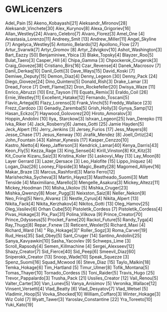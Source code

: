 # GWLicenzers
Adel_Pain [5]
Akeno_Kobayashi[21]
Aleksandr_Mironov[28]
Aleksandr_Vinchete[30]
Alex_Kurynov[8]
Alexa_Grigoriev[16]
Allan_Westley[24]
Alvaro_Celebro[7]
Alvaro_Florez[3]
Amel_One [4]
Anastasia_Lorenzo[11]
Andreey_Smit [13]
Andrew_Miller[11]
Angel_Skyline [7]
Angelyca_Westley[5]
Antonio_Belardo[12]
Apollono_Flow [27]
Artur_Svarwik[7]
Artyr_Gromov [8]
Artyr_Zdvigkov[10]
Ashot_Washington[3]
Bart_Eazzy [50]
Benjaminiwe_Ybica [3]
Blake_Topsky[4]
Blayzer_Roo[5]
Bulat_Taero[3]
Casper_Hill [4]
Chipa_Gamma [3]
Chpockerok_Crugerok[3]
Craig_Gioveze[38]
Cristiano_Birs[16]
Czar_Revense[4]
Danek_Macrosov [7]
Danil_Derkaq[10]
Danil_Gotti[3]
Dave_Ways[15]
David_Koski [7]
Demiwe_Deputy[15]
Demon_Diaz[4]
Denny_Legeon [30]
Denny_Pack [24]
Diego_Gioveze[24]
Dino_Quintero[5]
Donald_Rish[3]
Drake_Lamar [3]
Dread_Force [7]
Drett_Flame[32]
Dron_Rockefeller[20]
Dwisya_Waze [11]
Enrico_Abruzzi [10]
Enz_Tayson [11]
Equats_Remix[3]
Eraldo_Coil [26]
Ernie_Westley[11]
Excellent_Hatake[12]
Fernando_Toscani[5]
Flavio_Artega[6]
Flazy_Lorenso[3]
Frank_Vinchi[5]
Freddy_Wallace [23]
Frezz_Cardozo [3]
Genadiy_Zaremba[5]
Grish_Holly[3]
Gynya_Samp[12]
Hasan_Eckzo[7]
Haywood_Golovorez[20]
Hiroto_Amoralov[3]
Hoppin_Andolini [10]
Ilya_ Starckow[3]
Ishxan_Legeon[25]
Ivan_Derepko [11] 
Ivka_Riker [4]
Jack_Rosberry[6]
James_Gotti [25]
Jamie Hayden[5]
Jeck_Alpert [15]
Jerry_Jenkins [3]
Jersey_Furios [17]
Jess_Mayers[8]
Jesse_Chase [17]
Jesus_Kenway [10]
Jirafik_Mendez [8]
Joell_Ortiz[24]
John_Fountain [43]
Kalmar_Kynesis [17]
Kasper_Cenzzo[10]
Kastro_Nietto[4]
Keep_Jafferson[3]
Kendrick_Lamar[40]
Kenya_Darris[43]
Keon_Fly[5]
Kezza_Rage [3]
King_Sensei[4]
Kirill_Vinston[8]
Kit_Kitz[3] Kit_Courie
Kizaru_Saiz[3]
Kristina_Koler [5]
Laskovyi_May [13]
Lay_Moon[8]
Layer Gerrard [3]
Lazer_Qersace [3]
Leo_Halofite [15]
Lippo_Iniquez [4]
Logan_Diaz[26]
Looney_Flipside[3]
Magic_Beatty[28]
Magomed_Alliyev[16]
Makar_Braze [3]
Marcus_Rashford[3]
Mario Ferro[12]
Marishechka_Sycheva[3]
Martin_Hayez[3]
Mastheado_Suomi[3]
Matt Tenside [4]
Maximiliano_Marello[3]
Mengelle_Asakura[3]
Mickey_Altezz[11]
Mickey_Hoodman [10]
Misha_Ukolov [5]
Mishka_Cruger[23]
Mishka_Qwenzy[8]
Moer_Pugg[3]
Neixston_Saiz[8]
Neller_Nekon[9]
Neo_Fring[5]
Nero_Alvarez [3]
Nestle_Cyrus[4]
Nikita_Alpert [13]
Nikita_Fack[4]
Nikita_Kerzhakov[4]
Nikitos_Gotti [13]
Oleg_Hamov[25]
Oleg_Vasilev[6]
Orhan Cube[50]
Pistoletik_Cordess [7]
Pistoletik_Cordess[4]
Pivas_Hokage[3]
Pix_Pax[31]
Polina_Vilkova [9]
Prince_Creator[70]
Prince_Odysseus[5]
Procket_Fame[20]
Rackol_Future[5]
Randy_Tyga[4]
Ray_Thugz[8]
Repar_Fxnew [3]
Reticent_Wexler[5]
Richard_Maxi [4]
Richard_Ward [14]
"	Rip_Hokage[3]"
Roller_Sogz[3]
Roma_Carver[19]
Rud_Hess[35]
Sad_Obey[5]
Sant_Cruger [14]
Santino_Andolini[25]
Sanya_Kavyawkin[10]
Sasha_Yacovlev [9]
Schweps_Lime [3]
Scroll_Rapsody[4]
Semen_Killmachine [4]
Sergei_Alexseev[12]
Shazy_Creator[7]
Sid_Fierce[40]
Sid_Peep[6]
Smeevil_Diaz[60]
Sniperokk_Creator [13]
Snoop_Wade[10]
Speak_Squezze [3]
Spenz_Suomi[16]
Squad_Mcwood [6]
Steve_Diaz [15]
Taylo_Malkin[18]
Temka_Hokage[6]
Tim_Hartland [5]
Timur_Ulmer[8]
Tofik_Montana[5]
Tomas_Thayer[10]
Tornado_Cordess [5]
Toni_Raider[5]
Travis_Hugo [25]
Trevor_Pappalardo[3]
Trusha_Pack [21]
Ussiles_Creator [12]
Vail_Renou[5]
Valter_Carter[30]
Van_Lunev[5]
Vanya_Anisimov [5]
Veronika_Wallace[12]
Vinsent_Versetti[4]
Vlad_Beatty [6]
Vlad_Desyatov[7]
Vlad_Wetsel [5]
Vladimir_Hoop[5]
Vovka_Shocked[10]
William_Coffaro[3]
Winter_Hokage[3]
Wiz Cold [7]
Wyatt_Tawer[3]
Yaroslav_Constantine [22]
Yra_Toreeto[10]
Yuki_Kato[19]


